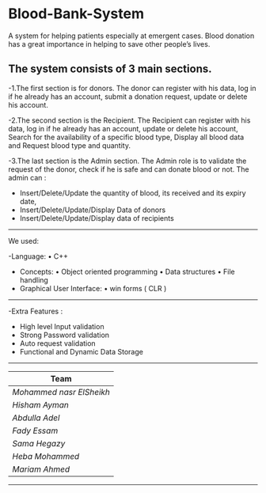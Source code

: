 # Blood-Bank-System


A system for helping patients especially at emergent cases. Blood donation has a great
importance in helping to save other people’s lives. 
## The system consists of 3 main sections.
-1.The first section is for donors. The donor can register with his data, log in if he already has an account, submit a donation request, update or delete his account.

-2.The second section is the Recipient.
The Recipient can register with his data, log in if he already has an account, update or delete his account, Search for the availability of a specific blood type, Display all blood data and Request blood type and quantity.

-3.The last section is the Admin section.
The Admin role is to validate the request of the donor, check if he is safe and can donate blood or not.
The admin can :
-	Insert/Delete/Update the quantity of blood, its received and its expiry date,
-	Insert/Delete/Update/Display Data of donors
-	Insert/Delete/Update/Display data of recipients 

---
We used:

-Language:
•	C++
-	Concepts:
•	Object oriented programming
•	Data structures
•	File handling
-	Graphical User Interface:
•	win forms ( CLR ) 

---
-Extra Features :
-	High level Input validation
-	Strong Password validation 
-	Auto request validation
-	Functional and Dynamic Data Storage

---

|  Team                        | 
| ---------------------------- | 
| *Mohammed nasr ElSheikh*     | 
| *Hisham Ayman*               | 
| *Abdulla Adel*               | 
| *Fady Essam*                 | 
| *Sama Hegazy*                | 
| *Heba Mohammed*  
|*Mariam Ahmed*                |

---


